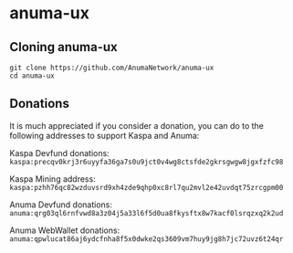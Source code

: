 # anuma-ux

## Cloning anuma-ux

```
git clone https://github.com/AnumaNetwork/anuma-ux
cd anuma-ux
```

## Donations

It is much appreciated if you consider a donation, you can do to the
following addresses to support Kaspa and Anuma:

Kaspa Devfund donations: `kaspa:precqv0krj3r6uyyfa36ga7s0u9jct0v4wg8ctsfde2gkrsgwgw8jgxfzfc98`

Kaspa Mining address: `kaspa:pzhh76qc82wzduvsrd9xh4zde9qhp0xc8rl7qu2mvl2e42uvdqt75zrcgpm00`

Anuma Devfund donations: `anuma:qrg03ql6rnfvwd8a3z04j5a33l6f5d0ua8fkysftx8w7kacf0lsrqzxq2k2ud`

Anuma WebWallet donations: `anuma:qpwlucat86aj6ydcfnha8f5x0dwke2qs3609vm7huy9jg8h7jc72uvz6t24qr`
